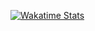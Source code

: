   [![Wakatime Stats](https://github-readme-stats.vercel.app/api/wakatime/?username=Supakornn&layout=compact&langs_count=20&hide_border=true&custom_title=Wakatime&bg_color=00000000&hide=PHP)](https://wakatime.com/@Supakornn)
